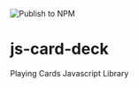 ![Publish to NPM](https://github.com/chiubaca/js-card-deck/workflows/Publish%20to%20NPM/badge.svg)

# js-card-deck
Playing Cards Javascript Library
